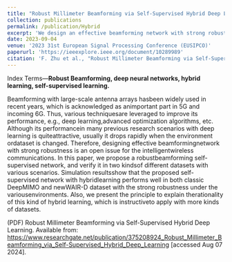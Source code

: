 ```yaml
---
title: "Robust Millimeter Beamforming via Self-Supervised Hybrid Deep Learning"
collection: publications
permalink: /publication/Hybrid
excerpt: 'We design an effective beamforming network with strong robustness for the intelligent wireless communications'
date: 2023-09-04
venue: '2023 31st European Signal Processing Conference (EUSIPCO)'
paperurl: 'https://ieeexplore.ieee.org/document/10289989'
citation: 'F. Zhu et al., "Robust Millimeter Beamforming via Self-Supervised Hybrid Deep Learning," 2023 31st European Signal Processing Conference (EUSIPCO), Helsinki, Finland, 2023, pp. 915-919, doi: 10.23919/EUSIPCO58844.2023.10289989.'
---
```


Index Terms—**Robust Beamforming, deep neural networks, hybrid learning, self-supervised learning.**

Beamforming with large-scale antenna arrays hasbeen widely used in recent years, which is acknowledged as animportant part in 5G and incoming 6G. Thus, various techniquesare leveraged to improve its performance, e.g., deep learning,advanced optimization algorithms, etc. Although its performancein many previous research scenarios with deep learning is quiteattractive, usually it drops rapidly when the environment ordataset is changed. Therefore, designing effective beamformingnetwork with strong robustness is an open issue for the intelligentwireless communications. In this paper, we propose a robustbeamforming self-supervised network, and verify it in two kindsof different datasets with various scenarios. Simulation resultsshow that the proposed self-supervised network with hybridlearning performs well in both classic DeepMIMO and newWAIR-D dataset with the strong robustness under the variousenvironments. Also, we present the principle to explain therationality of this kind of hybrid learning, which is instructiveto apply with more kinds of datasets. 

(PDF) Robust Millimeter Beamforming via Self-Supervised Hybrid Deep Learning. Available from: https://www.researchgate.net/publication/375208924_Robust_Millimeter_Beamforming_via_Self-Supervised_Hybrid_Deep_Learning [accessed Aug 07 2024].
